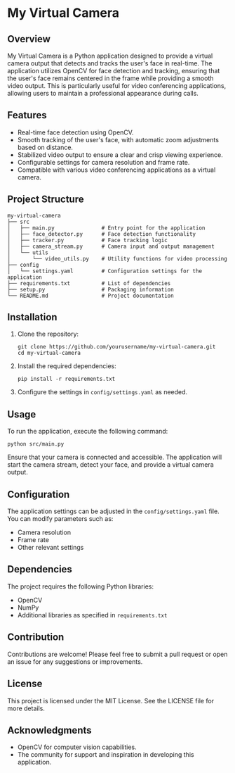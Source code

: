 # My Virtual Camera

## Overview
My Virtual Camera is a Python application designed to provide a virtual camera output that detects and tracks the user's face in real-time. The application utilizes OpenCV for face detection and tracking, ensuring that the user's face remains centered in the frame while providing a smooth video output. This is particularly useful for video conferencing applications, allowing users to maintain a professional appearance during calls.

## Features
- Real-time face detection using OpenCV.
- Smooth tracking of the user's face, with automatic zoom adjustments based on distance.
- Stabilized video output to ensure a clear and crisp viewing experience.
- Configurable settings for camera resolution and frame rate.
- Compatible with various video conferencing applications as a virtual camera.

## Project Structure
```
my-virtual-camera
├── src
│   ├── main.py               # Entry point for the application
│   ├── face_detector.py      # Face detection functionality
│   ├── tracker.py            # Face tracking logic
│   ├── camera_stream.py      # Camera input and output management
│   └── utils
│       └── video_utils.py    # Utility functions for video processing
├── config
│   └── settings.yaml         # Configuration settings for the application
├── requirements.txt          # List of dependencies
├── setup.py                  # Packaging information
└── README.md                 # Project documentation
```

## Installation
1. Clone the repository:
   ```
   git clone https://github.com/yourusername/my-virtual-camera.git
   cd my-virtual-camera
   ```

2. Install the required dependencies:
   ```
   pip install -r requirements.txt
   ```

3. Configure the settings in `config/settings.yaml` as needed.

## Usage
To run the application, execute the following command:
```
python src/main.py
```

Ensure that your camera is connected and accessible. The application will start the camera stream, detect your face, and provide a virtual camera output.

## Configuration
The application settings can be adjusted in the `config/settings.yaml` file. You can modify parameters such as:
- Camera resolution
- Frame rate
- Other relevant settings

## Dependencies
The project requires the following Python libraries:
- OpenCV
- NumPy
- Additional libraries as specified in `requirements.txt`

## Contribution
Contributions are welcome! Please feel free to submit a pull request or open an issue for any suggestions or improvements.

## License
This project is licensed under the MIT License. See the LICENSE file for more details.

## Acknowledgments
- OpenCV for computer vision capabilities.
- The community for support and inspiration in developing this application.